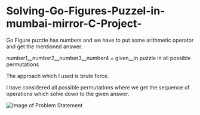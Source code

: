 # Solving-Go-Figures-Puzzel-in-mumbai-mirror-C-Project-
Go Figure puzzle has numbers and we have to put some arithmetic operator and get the mentioned answer. 

number1__number2__number3__number4 = given__in puzzle
in all possible permutations
  
  
The approach which I used is brute force.

I have considered all possible permutations where we get the sequence of operations which solve down to the given answer.

![Image of Problem Statement](https://github.com/ArjunwadkarAjay/Solving-Go-Figures-Puzzel-in-mumbai-mirror-newspaper-C-Project-/blob/master/Problem%20Statement.jpeg)
